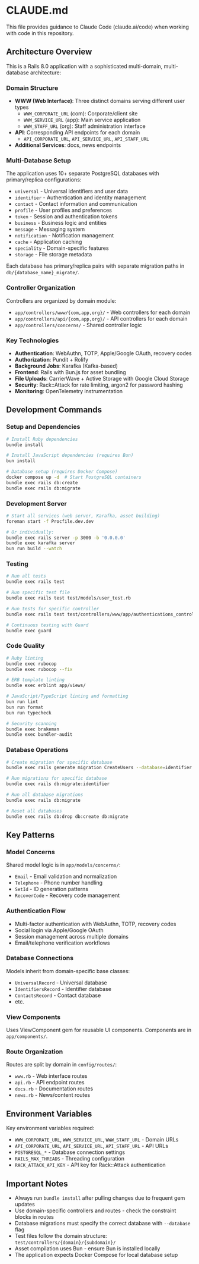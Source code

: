 # CLAUDE.md

This file provides guidance to Claude Code (claude.ai/code) when working with code in this repository.

## Architecture Overview

This is a Rails 8.0 application with a sophisticated multi-domain, multi-database architecture:

### Domain Structure
- **WWW (Web Interface)**: Three distinct domains serving different user types
  - `WWW_CORPORATE_URL` (com): Corporate/client site 
  - `WWW_SERVICE_URL` (app): Main service application
  - `WWW_STAFF_URL` (org): Staff administration interface
- **API**: Corresponding API endpoints for each domain
  - `API_CORPORATE_URL`, `API_SERVICE_URL`, `API_STAFF_URL`
- **Additional Services**: docs, news endpoints

### Multi-Database Setup
The application uses 10+ separate PostgreSQL databases with primary/replica configurations:
- `universal` - Universal identifiers and user data
- `identifier` - Authentication and identity management  
- `contact` - Contact information and communication
- `profile` - User profiles and preferences
- `token` - Session and authentication tokens
- `business` - Business logic and entities
- `message` - Messaging system
- `notification` - Notification management
- `cache` - Application caching
- `speciality` - Domain-specific features
- `storage` - File storage metadata

Each database has primary/replica pairs with separate migration paths in `db/{database_name}_migrate/`.

### Controller Organization
Controllers are organized by domain module:
- `app/controllers/www/{com,app,org}/` - Web controllers for each domain
- `app/controllers/api/{com,app,org}/` - API controllers for each domain
- `app/controllers/concerns/` - Shared controller logic

### Key Technologies
- **Authentication**: WebAuthn, TOTP, Apple/Google OAuth, recovery codes
- **Authorization**: Pundit + Rolify
- **Background Jobs**: Karafka (Kafka-based)
- **Frontend**: Rails with Bun.js for asset bundling
- **File Uploads**: CarrierWave + Active Storage with Google Cloud Storage
- **Security**: Rack::Attack for rate limiting, argon2 for password hashing
- **Monitoring**: OpenTelemetry instrumentation

## Development Commands

### Setup and Dependencies
```bash
# Install Ruby dependencies
bundle install

# Install JavaScript dependencies (requires Bun)
bun install

# Database setup (requires Docker Compose)
docker compose up -d  # Start PostgreSQL containers
bundle exec rails db:create
bundle exec rails db:migrate
```

### Development Server
```bash
# Start all services (web server, Karafka, asset building)
foreman start -f Procfile.dev.dev

# Or individually:
bundle exec rails server -p 3000 -b '0.0.0.0'
bundle exec karafka server
bun run build --watch
```

### Testing
```bash
# Run all tests
bundle exec rails test

# Run specific test file
bundle exec rails test test/models/user_test.rb

# Run tests for specific controller
bundle exec rails test test/controllers/www/app/authentications_controller_test.rb

# Continuous testing with Guard
bundle exec guard
```

### Code Quality
```bash
# Ruby linting
bundle exec rubocop
bundle exec rubocop --fix

# ERB template linting  
bundle exec erblint app/views/

# JavaScript/TypeScript linting and formatting
bun run lint
bun run format
bun run typecheck

# Security scanning
bundle exec brakeman
bundle exec bundler-audit
```

### Database Operations
```bash
# Create migration for specific database
bundle exec rails generate migration CreateUsers --database=identifier

# Run migrations for specific database
bundle exec rails db:migrate:identifier

# Run all database migrations
bundle exec rails db:migrate

# Reset all databases
bundle exec rails db:drop db:create db:migrate
```

## Key Patterns

### Model Concerns
Shared model logic is in `app/models/concerns/`:
- `Email` - Email validation and normalization
- `Telephone` - Phone number handling  
- `SetId` - ID generation patterns
- `RecoverCode` - Recovery code management

### Authentication Flow
- Multi-factor authentication with WebAuthn, TOTP, recovery codes
- Social login via Apple/Google OAuth
- Session management across multiple domains
- Email/telephone verification workflows

### Database Connections
Models inherit from domain-specific base classes:
- `UniversalRecord` - Universal database
- `IdentifiersRecord` - Identifier database  
- `ContactsRecord` - Contact database
- etc.

### View Components
Uses ViewComponent gem for reusable UI components. Components are in `app/components/`.

### Route Organization
Routes are split by domain in `config/routes/`:
- `www.rb` - Web interface routes
- `api.rb` - API endpoint routes  
- `docs.rb` - Documentation routes
- `news.rb` - News/content routes

## Environment Variables

Key environment variables required:
- `WWW_CORPORATE_URL`, `WWW_SERVICE_URL`, `WWW_STAFF_URL` - Domain URLs
- `API_CORPORATE_URL`, `API_SERVICE_URL`, `API_STAFF_URL` - API URLs  
- `POSTGRESQL_*` - Database connection settings
- `RAILS_MAX_THREADS` - Threading configuration
- `RACK_ATTACK_API_KEY` - API key for Rack::Attack authentication

## Important Notes

- Always run `bundle install` after pulling changes due to frequent gem updates
- Use domain-specific controllers and routes - check the constraint blocks in routes
- Database migrations must specify the correct database with `--database` flag
- Test files follow the domain structure: `test/controllers/{domain}/{subdomain}/`
- Asset compilation uses Bun - ensure Bun is installed locally
- The application expects Docker Compose for local database setup